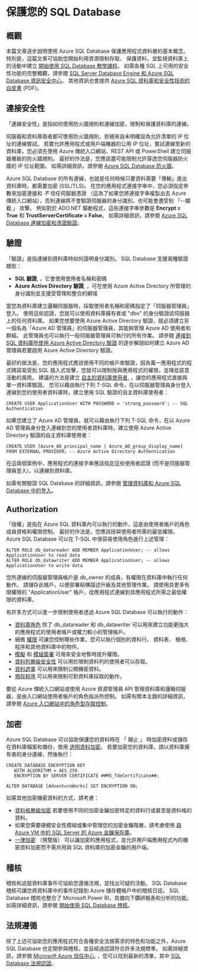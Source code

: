 <properties
   pageTitle="SQL Database 安全性概觀"
   description="了解 Azure SQL Database 和 SQL Server 安全性，包括雲端和 SQL Server 內部部署之間在驗證、授權、連線安全性、加密和法規遵循等各方面的差異。"
   services="sql-database"
   documentationCenter=""
   authors="tmullaney"
   manager="jeffreyg"
   editor=""/>

<tags
   ms.service="sql-database"
   ms.devlang="NA"
   ms.topic="article"
   ms.tgt_pltfrm="NA"
   ms.workload="data-management"
   ms.date="10/21/2015"
   ms.author="thmullan;jackr"/>


# 保護您的 SQL Database

## 概觀

本篇文章逐步說明使用 Azure SQL Database 保護應用程式資料層的基本概念。 特別是，這篇文章可協助您開始利用資源限制存取、 保護資料，並監視資料庫上的活動中建立 [開始使用 SQL Database 教學課程](sql-database-get-started.md)。 如需各種 SQL 上可用的安全性功能的完整概觀，請參閱 [SQL Server Database Engine 和 Azure SQL Database 資訊安全中心](https://msdn.microsoft.com/library/bb510589)。 其他資訊也會提供 [Azure SQL 資料庫和安全性技術的白皮書](https://download.microsoft.com/download/A/C/3/AC305059-2B3F-4B08-9952-34CDCA8115A9/Security_and_Azure_SQL_Database_White_paper.pdf) (PDF)。 

## 連接安全性

「連線安全性」是指如何使用防火牆規則和連線加密，限制和保護資料庫的連線。

伺服器和資料庫兩者都可使用防火牆規則，拒絕來自未明確設為允許清單的 IP 位址的連線嘗試。 若要允許應用程式或用戶端機器的公用 IP 位址，嘗試連線至新的資料庫，您必須先使用 Azure 傳統入口網站、REST API 或 PowerShell 建立伺服器層級的防火牆規則。 最好的作法是，您應該盡可能限制允許穿透您伺服器防火牆的 IP 位址範圍。 如需詳細資訊，請參閱 [Azure SQL Database 防火牆](https://msdn.microsoft.com/library/ee621782)。

Azure SQL Database 的所有連線，也就是任何時候只要資料需要「傳輸」進出資料庫時，都需要加密 (SSL/TLS)。 在您的應用程式連接字串中，您必須指定參數來加密連接和 *不* 信任伺服器憑證 （這為了如果您將連接字串複製出去 Azure 傳統入口網站），否則連線將不會驗證伺服器的身分識別，也可能會遭受到 「--攔截 」 攻擊。 例如對於 ADO.NET 驅動程式，這些連接字串參數是 **Encrypt = True** 和 **TrustServerCertificate = False**。 如需詳細資訊，請參閱 [Azure SQL Database 連線加密和憑證驗證](https://msdn.microsoft.com/library/azure/ff394108#encryption)。


## 驗證

「驗證」是指連線到資料庫時如何證明身分識別。 SQL Database 支援兩種驗證類型：

 - **SQL 驗證**, ，它會使用使用者名稱和密碼
 - **Azure Active Directory 驗證**, ，可在使用 Azure Active Directory 所管理的身分識別並支援受管理和整合的網域

當您為資料庫建立邏輯伺服器時，採取使用者名稱和密碼指定了「伺服器管理員」登入。 使用這些認證，您就可以使用資料庫擁有者或 "dbo" 的身分驗證該伺服器上的任何資料庫。 如果您想要使用 Azure Active Directory 驗證，就必須建立另一個名為「Azure AD 管理員」的伺服器管理員，其能夠管理 Azure AD 使用者和群組。 此管理員也可以執行一般伺服器管理員可執行的所有作業。 請參閱 [連接到 SQL 資料庫所使用 Azure Active Directory 驗證](sql-database-aad-authentication.md) 的逐步解說如何建立 Azure AD 管理員若要啟用 Azure Active Directory 驗證。

最好的做法是，您的應用程式應該使用不同的帳戶來驗證，因為萬一應用程式的程式碼容易受到 SQL 插入式攻擊，您就可以限制授與應用程式的權限，並降低惡意活動的風險。 建議的方法是建立 [自主的資料庫使用者](https://msdn.microsoft.com/library/ff929188), ，讓您的應用程式直接與單一資料庫驗證。 您可以藉由執行下列 T-SQL 命令，在以伺服器管理員身分登入連線到您的使用者資料庫時，建立使用 SQL 驗證的自主資料庫使用者：

```
CREATE USER ApplicationUser WITH PASSWORD = 'strong_password'; -- SQL Authentication
```

如果您建立了 Azure AD 管理員，就可以藉由執行下列 T-SQL 命令，在以 Azure AD 管理員身分登入連線到您的使用者資料庫時，建立使用 Azure Active Directory 驗證的自主資料庫使用者：

```
CREATE USER [Azure_AD_principal_name | Azure_AD_group_display_name] FROM EXTERNAL PROVIDER; -- Azure Active Directory Authentication
```

在這兩個案例中，應用程式的連接字串應該指定這些使用者認證 (而不是伺服器管理員登入)，以連線到資料庫。

如需有關驗證 SQL Database 的詳細資訊，請參閱 [管理資料庫和 Azure SQL Database 中的登入](sql-database-manage-logins.md)。


## Authorization
「授權」是指在 Azure SQL 資料庫內可以執行的動作，這是由使用者帳戶的角色成員資格和權限控制。 最好的作法是，您應該授與使用者所需的最低權限。 Azure SQL Database 可以在 T-SQL 中很容易使用角色進行上述管理：

```
ALTER ROLE db_datareader ADD MEMBER ApplicationUser; -- allows ApplicationUser to read data
ALTER ROLE db_datawriter ADD MEMBER ApplicationUser; -- allows ApplicationUser to write data
```

您所連線的伺服器管理員帳戶是 db_owner 的成員，有權限在資料庫中執行任何動作。 請儲存此帳戶，以便部署結構描述升級及其他管理作業。 請使用具更多有限權限的 "ApplicationUser" 帳戶，從應用程式連線到具應用程式所需之最低權限的資料庫。

有許多方式可以進一步限制使用者透過 Azure SQL Database 可以執行的動作：

* [資料庫角色](https://msdn.microsoft.com/library/ms189121) 除了 db_datareader 和 db_datawriter 可以用來建立功能更強大的應用程式的使用者帳戶或權力較小的管理帳戶。
* 細微 [權限](https://msdn.microsoft.com/library/ms191291) 可讓您控制哪些作業，您可以執行個別的資料行、 資料表、 檢視、 程序和其他資料庫中的物件。
* [模擬](https://msdn.microsoft.com/library/vstudio/bb669087) 和 [模組簽署](https://msdn.microsoft.com/library/bb669102) 可用來安全地暫時提升權限。
* [資料列層級安全性](https://msdn.microsoft.com/library/dn765131) 可以用於限制資料列的使用者可以存取。
* [資料遮罩](sql-database-dynamic-data-masking-get-started.md) 可以用來限制公開機密資料。
* [預存程序](https://msdn.microsoft.com/library/ms190782) 可以用來限制可對資料庫採取的動作。

要從 Azure 傳統入口網站或使用 Azure 資源管理員 API 管理資料庫和邏輯伺服器，是由入口網站使用者帳戶的角色指派所控制。 如需有關本主題的詳細資訊，請參閱 [Azure 入口網站中的角色型存取控制](../role-based-access-control-configure.md)。


## 加密

Azure SQL Database 可以協助保護您的資料時在 「 靜止 」 時加密資料或儲存在資料庫檔案和備份，使用 [透明資料加密](http://go.microsoft.com/fwlink/?LinkId=526242)。 若要加密您的資料庫，請以資料庫擁有者的身分連線，然後執行：

```
CREATE DATABASE ENCRYPTION KEY
   WITH ALGORITHM = AES_256
   ENCRYPTION BY SERVER CERTIFICATE ##MS_TdeCertificate##;

ALTER DATABASE [AdventureWorks] SET ENCRYPTION ON;
```

如需其他加密機密資料的方式，請考慮：

* [資料格層級加密](https://msdn.microsoft.com/library/ms179331.aspx) 若要使用不同的加密金鑰加密特定的資料行或甚至是資料格的資料。
* 如果您需要硬體安全性模組或集中管理您的加密金鑰階層，請考慮使用 [與 Azure VM 中的 SQL Server 的 Azure 金鑰保存庫](http://blogs.technet.com/b/kv/archive/2015/01/12/using-the-key-vault-for-sql-server-encryption.aspx)。
* [一律加密](https://msdn.microsoft.com/library/mt163865.aspx) （預覽版） 可以讓加密的應用程式，並允許用戶端應用程式內的機密資料加密而不需共用與 SQL 資料庫的加密金鑰的用戶端。

## 稽核

稽核和追蹤資料庫事件可協助您遵循法規，並找出可疑的活動。 SQL Database 稽核可讓您將資料庫中的事件記錄到 Azure 儲存體帳戶中的稽核日誌。 SQL Database 稽核也整合了 Microsoft Power BI，具備向下鑽研報表和分析的功能。 如需詳細資訊，請參閱 [開始使用 SQL Database 稽核](sql-database-auditing-get-started.md)。

## 法規遵循

除了上述可協助您的應用程式符合各種安全法規需求的特色和功能之外，Azure SQL Database 也定期參與稽核，並且經過認證符合許多法規標準。 如需詳細資訊，請參閱 [Microsoft Azure 信任中心](http://azure.microsoft.com/support/trust-center/), ，您可以找到最新的清單，其中 [SQL Database 法規認證](http://azure.microsoft.com/support/trust-center/services/)。


